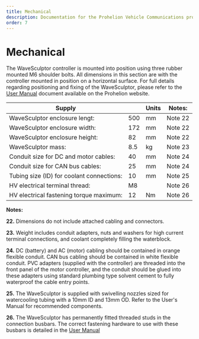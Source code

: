 ```yaml
---
title: Mechanical
description: Documentation for the Prohelion Vehicle Communications protocol
order: 7
---
```


# Mechanical 

The WaveSculptor controller is mounted into position using three rubber mounted M6 shoulder bolts.  All dimensions in this section are with the controller mounted in position on a horizontal surface.  For full details regarding positioning and fixing of the WaveSculptor, please refer to the [User Manual](../User_Manual/index.md) document available on the Prohelion website.
 
| Supply                                    |     | Units | Notes:  |
|-------------------------------------------|-----|-------|---------|
| WaveSculptor enclosure lengt:             | 500 | mm    | Note 22 |
| WaveSculptor enclosure width:             | 172 | mm    | Note 22 |
| WaveSculptor enclosure height:            | 82  | mm    | Note 22 |
| WaveSculptor mass:                        | 8.5 | kg    | Note 23 |
| Conduit size for DC and motor cables:	    | 40  | mm    | Note 24 |
| Conduit size for CAN bus cables:          | 25  | mm    | Note 24 |
| Tubing size (ID) for coolant connections: | 10  | mm    | Note 25 |
| HV electrical terminal thread:            | M8  |       | Note 26 |
| HV electrical fastening torque maximum:   | 12  | Nm    | Note 26 |

__Notes:__

__22.__ Dimensions do not include attached cabling and connectors.

__23.__ Weight includes conduit adapters, nuts and washers for high current terminal connections, and coolant completely filling the waterblock.

__24.__ DC (battery) and AC (motor) cabling should be contained in orange flexible conduit. CAN bus cabling should be contained in white flexible conduit.  PVC adapters (supplied with the controller) are threaded into the front panel of the motor controller, and the conduit should be glued into these adapters using standard plumbing type solvent cement to fully waterproof the cable entry points.

__25.__ The WaveSculptor is supplied with swivelling nozzles sized for watercooling tubing with a 10mm ID and 13mm OD.  Refer to the User's Manual for recommended components.

__26.__ The WaveSculptor has permanently fitted threaded studs in the connection busbars.  The correct fastening hardware to use with these busbars is detailed in the [User Manual](../User_Manual/index.md)

